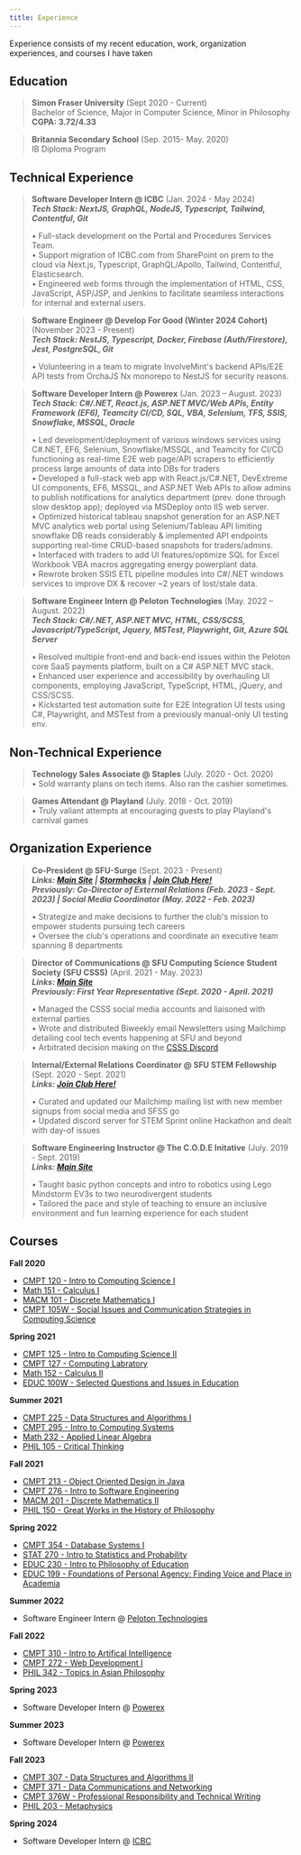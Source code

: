 ```yaml
---
title: Experience
---
```


Experience consists of my recent education, work, organization experiences, and courses I have taken

## Education

> **Simon Fraser University** (Sept 2020 - Current) <br>
> Bachelor of Science, Major in Computer Science, Minor in Philosophy <br>
> **CGPA: 3.72/4.33** <br>

> **Britannia Secondary School** (Sep. 2015- May. 2020) <br>
> IB Diploma Program <br>

## Technical Experience

> **Software Developer Intern @ ICBC** (Jan. 2024 - May 2024) <br>
>***Tech Stack: NextJS, GraphQL, NodeJS, Typescript, Tailwind, Contentful, Git*** <br>
>
> • Full-stack development on the Portal and Procedures Services Team. <br>
> • Support migration of ICBC.com from SharePoint on prem to the cloud via Next.js, Typescript, GraphQL/Apollo, Tailwind, Contentful, Elasticsearch. <br>
> • Engineered web forms through the implementation of HTML, CSS, JavaScript, ASP/JSP, and Jenkins to facilitate seamless interactions for internal and external users.

> **Software Engineer @ Develop For Good (Winter 2024 Cohort)** (November 2023 - Present) <br>
>***Tech Stack: NestJS, Typescript, Docker, Firebase (Auth/Firestore), Jest, PostgreSQL, Git*** <br>
>
>• Volunteering in a team to migrate InvolveMint's backend APIs/E2E API tests from OrchaJS Nx monorepo to NestJS for security reasons. <br>

> **Software Developer Intern @ Powerex** (Jan. 2023 – August. 2023) <br>
> ***Tech Stack: C#/.NET, React.js, ASP.NET MVC/Web APIs, Entity Framework (EF6), Teamcity CI/CD, SQL, VBA, Selenium, TFS, SSIS, Snowflake, MSSQL, Oracle*** <br>  
>
>• Led development/deployment of various windows services using C#.NET, EF6, Selenium, Snowflake/MSSQL, and Teamcity for CI/CD functioning as real-time E2E web page/API scrapers to efficiently process large amounts of data into DBs for traders <br>
>• Developed a full-stack web app with React.js/C#.NET, DevExtreme UI components, EF6, MSSQL, and ASP.NET Web APIs to allow admins to publish notifications for analytics department (prev. done through slow desktop app); deployed via MSDeploy onto IIS web server. <br>
>• Optimized historical tableau snapshot generation for an ASP.NET MVC analytics web portal using Selenium/Tableau API limiting snowflake DB reads considerably & implemented API endpoints supporting real-time CRUD-based snapshots for traders/admins. <br>
>• Interfaced with traders to add UI features/optimize SQL for Excel Workbook VBA macros aggregating energy powerplant data. <br>
>• Rewrote broken SSIS ETL pipeline modules into C#/.NET windows services to improve DX & recover ~2 years of lost/stale data. <br>

> **Software Engineer Intern @ Peloton Technologies** (May. 2022 – August. 2022) <br>
>***Tech Stack: C#/.NET, ASP.NET MVC, HTML, CSS/SCSS, Javascript/TypeScript, Jquery, MSTest, Playwright, Git, Azure SQL Server*** <br>
>
>• Resolved multiple front-end and back-end issues within the Peloton core SaaS payments platform, built on a C# ASP.NET MVC stack. <br>
>• Enhanced user experience and accessibility by overhauling UI components, employing JavaScript, TypeScript, HTML, jQuery, and CSS/SCSS. <br>
>• Kickstarted test automation suite for E2E Integration UI tests using C#, Playwright, and MSTest from a previously manual-only UI testing env. <br>

## Non-Technical Experience
> **Technology Sales Associate @ Staples** (July. 2020 - Oct. 2020) <br>
>• Sold warranty plans on tech items. Also ran the cashier sometimes. <br>

> **Games Attendant @ Playland** (July. 2018 - Oct. 2019) <br>
>• Truly valiant attempts at encouraging guests to play Playland's carnival games <br>


## Organization Experience
> **Co-President @ SFU-Surge** (Sept. 2023 - Present) <br>
> ***Links: [Main Site](https://sfusurge.com/) | [Stormhacks](https://stormhacks.com/) | [Join Club Here!](https://go.sfss.ca/clubs/831/info)*** <br>
> ***Previously: Co-Director of External Relations (Feb. 2023 - Sept. 2023) | Social Media Coordinator (May. 2022 - Feb. 2023)*** <br>
>
> • Strategize and make decisions to further the club's mission to empower students pursuing tech careers <br> 
> • Oversee the club's operations and coordinate an executive team spanning 8 departments <br> 

> **Director of Communications @ SFU Computing Science Student Society (SFU CSSS)** (April. 2021 - May. 2023) <br>
> ***Links: [Main Site](https://sfucsss.org/)*** <br>
> ***Previously: First Year Representative (Sept. 2020 - April. 2021)*** <br>
>
> • Managed the CSSS social media accounts and liaisoned with external parties <br> 
> • Wrote and distributed Biweekly email Newsletters using Mailchimp detailing cool tech events happening at SFU and beyond <br> 
> • Arbitrated decision making on the [CSSS Discord](https://discord.gg/sfucsss) <br>

> **Internal/External Relations Coordinator @ SFU STEM Fellowship** (Sept. 2020 - Sept. 2021) <br>
> ***Links: [Join Club Here!](https://go.sfss.ca/clubs/839/info)*** <br>
>
> • Curated and updated our Mailchimp mailing list with new member signups from social media and SFSS go <br>
> • Updated discord server for STEM Sprint online Hackathon and dealt with day-of issues 

> **Software Engineering Instructor @ The C.O.D.E Initative** (July. 2019 - Sept. 2019) <br>
> ***Links: [Main Site](https://www.thecodeinitiative.ca/)*** <br>
>
> • Taught basic python concepts and intro to robotics using Lego Mindstorm EV3s to two neurodivergent students <br>
> •  Tailored the pace and style of teaching to ensure an inclusive environment and fun learning experience for each student <br>

## Courses

**Fall 2020**
- <a href="https://www.sfu.ca/outlines.html?2020/fall/cmpt/120/d100" target="_blank">CMPT 120 - Intro to Computing Science I </a>
- <a href="https://www.sfu.ca/outlines.html?2020/fall/math/151/d100" target="_blank">Math 151 - Calculus I </a>
- <a href="https://www.sfu.ca/outlines.html?2020/fall/macm/101/d200" target="_blank">MACM 101 - Discrete Mathematics I </a>
- <a href="https://www.sfu.ca/outlines.html?2020/fall/cmpt/105w/d100" target="_blank">CMPT 105W - Social Issues and Communication Strategies in Computing Science </a>

**Spring 2021**
- <a href="https://www.sfu.ca/outlines.html?2021/spring/cmpt/125/d100" target="_blank">CMPT 125 - Intro to Computing Science II </a>
- <a href="https://www.sfu.ca/outlines.html?2021/spring/cmpt/127/d200" target="_blank">CMPT 127 - Computing Labratory </a>
- <a href="https://www.sfu.ca/outlines.html?2021/spring/math/152/d100" target="_blank">Math 152 - Calculus II </a>
- <a href="https://www.sfu.ca/students/calendar/2024/spring/courses/educ/100w.html" target="_blank">EDUC 100W - Selected Questions and Issues in Education </a>

**Summer 2021**
- <a href="https://www.sfu.ca/outlines.html?2021/summer/cmpt/225/d100" target="_blank">CMPT 225 - Data Structures and Algorithms I </a>
- <a href="https://www.sfu.ca/outlines.html?2021/summer/cmpt/295/d100" target="_blank">CMPT 295 - Intro to Computing Systems </a>
- <a href="https://www.sfu.ca/outlines.html?2021/summer/math/232/d200" target="_blank">Math 232 - Applied Linear Algebra </a>
- <a href="https://www.sfu.ca/outlines.html?2021/summer/phil/105/d100" target="_blank">PHIL 105 - Critical Thinking </a>

**Fall 2021**
- <a href="https://www.sfu.ca/outlines.html?2021/fall/cmpt/213/d100" target="_blank">CMPT 213 - Object Oriented Design in Java </a>
- <a href="https://www.sfu.ca/outlines.html?2021/fall/cmpt/276/d200" target="_blank">CMPT 276 - Intro to Software Engineering </a>
- <a href="https://www.sfu.ca/outlines.html?2023/fall/macm/201/d100" target="_blank">MACM 201 - Discrete Mathematics II </a>
- <a href="https://www.sfu.ca/outlines.html?2021/fall/phil/150/d100" target="_blank">PHIL 150 - Great Works in the History of Philosophy </a>

**Spring 2022**
- <a href="https://www.sfu.ca/students/calendar/2024/spring/courses/cmpt/354.html" target="_blank">CMPT 354 - Database Systems I </a>
- <a href="https://www.sfu.ca/outlines.html?2022/spring/stat/270/d100" target="_blank">STAT 270 - Intro to Statistics and Probability </a>
- <a href="https://www.sfu.ca/students/calendar/2024/spring/courses/educ/230.html" target="_blank">EDUC 230 - Intro to Philosophy of Education </a>
- <a href="https://www.sfu.ca/outlines.html?2022/spring/educ/199/c100" target="_blank">EDUC 199 - Foundations of Personal Agency: Finding Voice and Place in Academia </a>

**Summer 2022**
- Software Engineer Intern @ [Peloton Technologies](https://peloton-technologies.com/) </a>

**Fall 2022**
- <a href="https://www.sfu.ca/outlines.html?2022/fall/cmpt/310/d100" target="_blank">CMPT 310 - Intro to Artifical Intelligence </a>
- <a href="https://www.sfu.ca/outlines.html?2022/fall/cmpt/272/d100" target="_blank">CMPT 272 - Web Development I </a>
- <a href="https://www.sfu.ca/outlines.html?2022/fall/phil/342/d100" target="_blank">PHIL 342 - Topics in Asian Philosophy </a>

**Spring 2023**
- Software Developer Intern @ [Powerex](https://powerex.com/) </a>

**Summer 2023**
- Software Developer Intern @ [Powerex](https://powerex.com/) </a>

**Fall 2023**
- <a href="https://www.sfu.ca/outlines.html?2023/fall/cmpt/307/d100" target="_blank">CMPT 307 - Data Structures and Algorithms II </a>
- <a href="https://www.sfu.ca/outlines.html?2023/fall/cmpt/371/d100" target="_blank">CMPT 371 - Data Communications and Networking </a>
- <a href="https://www.sfu.ca/outlines.html?2023/fall/cmpt/376w/d100" target="_blank">CMPT 376W - Professional Responsibility and Technical Writing </a>
- <a href="https://www.sfu.ca/outlines.html?2023/fall/phil/203/d100" target="_blank">PHIL 203 - Metaphysics </a>

**Spring 2024**
- Software Developer Intern @ [ICBC](https://www.icbc.com/) </a>